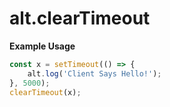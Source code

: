 # alt.clearTimeout

**Example Usage**

```js
const x = setTimeout(() => {
    alt.log('Client Says Hello!');
}, 5000);
clearTimeout(x);
```

